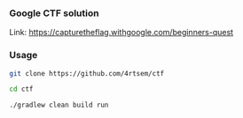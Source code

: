 ### Google CTF solution
Link: https://capturetheflag.withgoogle.com/beginners-quest

### Usage
```bash
git clone https://github.com/4rtsem/ctf
```
```bash
cd ctf
```
```bash
./gradlew clean build run
```